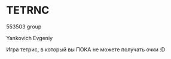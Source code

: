 # TETRNC

553503 group

Yankovich Evgeniy 

Игра тетрис, в который вы ПОКА не можете получать очки :D
